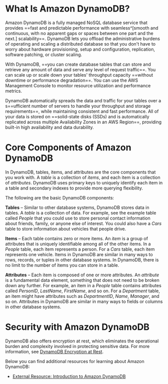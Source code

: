 # What Is Amazon DynamoDB?

Amazon DynamoDB is a fully managed NoSQL database service that provides ==fast and predictable performance with seamless^[smooth and continuous, with no apparent gaps or spaces between one part and the next.] scalability==. DynamoDB lets you offload the administrative burdens of operating and scaling a distributed database so that you don't have to worry about hardware provisioning, setup and configuration, replication, software patching, or cluster scaling.

With DynamoDB, ==you can create database tables that can store and retrieve any amount of data and serve any level of request traffic==. You can scale up or scale down your tables' throughput capacity ==without downtime or performance degradation==. You can use the AWS Management Console to monitor resource utilization and performance metrics.

DynamoDB automatically spreads the data and traffic for your tables over a s==ufficient number of servers to handle your throughput and storage requirements==, while maintaining consistent and fast performance. All of your data is stored on ==solid-state disks (SSDs) and is automatically replicated across multiple Availability Zones in an AWS Region==, providing built-in high availability and data durability.

# Core Components of Amazon DynamoDB

In DynamoDB, tables, items, and attributes are the core components that you work with. A _table_ is a collection of _items_, and each item is a collection of _attributes_. DynamoDB uses primary keys to uniquely identify each item in a table and secondary indexes to provide more querying flexibility.

The following are the basic DynamoDB components:

**Tables** – Similar to other database systems, DynamoDB stores data in tables. A _table_ is a collection of data. For example, see the example table called _People_ that you could use to store personal contact information about friends, family, or anyone else of interest. You could also have a _Cars_ table to store information about vehicles that people drive.

**Items** – Each table contains zero or more items. An _item_ is a group of attributes that is uniquely identifiable among all of the other items. In a _People_ table, each item represents a person. For a _Cars_ table, each item represents one vehicle. Items in DynamoDB are similar in many ways to rows, records, or tuples in other database systems. In DynamoDB, there is no limit to the number of items you can store in a table.

**Attributes** – Each item is composed of one or more attributes. An _attribute_ is a fundamental data element, something that does not need to be broken down any further. For example, an item in a _People_ table contains attributes called _PersonID_, _LastName_, _FirstName_, and so on. For a _Department_ table, an item might have attributes such as _DepartmentID_, _Name_, _Manager_, and so on. Attributes in DynamoDB are similar in many ways to fields or columns in other database systems.

# Security with Amazon DynamoDB

DynamoDB also offers encryption at rest, which eliminates the operational burden and complexity involved in protecting sensitive data. For more information, see [DynamoDB Encryption at Rest](https://docs.aws.amazon.com/amazondynamodb/latest/developerguide/EncryptionAtRest.html).

Below you can find additional resources for learning about Amazon DynamoDB:

- [External Resource: Introduction to Amazon DynamoDB](https://docs.aws.amazon.com/amazondynamodb/latest/developerguide/Introduction.html)